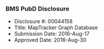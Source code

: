 ### BMS PubD Disclosure

* Disclosure #: 00044158
* Title: MapTracker Graph Database
* Submission Date: 2016-Aug-17
* Approved Date: 2016-Aug-30

